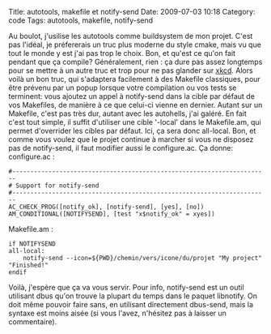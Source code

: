 Title: autotools, makefile et notify-send
Date: 2009-07-03 10:18
Category: code
Tags: autotools, makefile, notify-send

Au boulot, j'usilise les autotools comme buildsystem de mon projet.
C'est pas l'idéal, je préfererais un truc plus moderne du style
cmake, mais vu que tout le monde y est j'ai pas trop le choix. Bon,
et qu'est ce qu'on fait pendant que ça compile? Généralement, rien
: ça dure pas assez longtemps pour se mettre à un autre truc et
trop pour ne pas glander sur
[xkcd](http://imgs.xkcd.com/comics/compiling.png). Alors voilà un
bon truc, qui s'adaptera facilement à des Makefile classiques, pour
être prévenu par un popup lorsque votre compilation ou vos tests se
terminent: vous ajoutez un appel à notify-send dans la cible par
défaut de vos Makefiles, de manière à ce que celui-ci vienne en
dernier. Autant sur un Makefile, c'est pas très dur, autant avec
les autohells, j'ai galéré. En fait c'est tout simple, il suffit
d'utiliser une cible '-local' dans le Makefile.am, qui permet
d'overrider les cibles par défaut. Ici, ça sera donc all-local.
Bon, et comme vous voulez que le projet continue à marcher si vous
ne disposez pas de notify-send, il faut modifier aussi le
configure.ac. Ça donne: configure.ac :

    #-----------------------------------------------------------------------
    # Support for notify-send
    #-----------------------------------------------------------------------
    AC_CHECK_PROG([notify_ok], [notify-send], [yes], [no])
    AM_CONDITIONAL([NOTIFYSEND], [test "x$notify_ok" = xyes])

Makefile.am :

    if NOTIFYSEND
    all-local:
        notify-send --icon=${PWD}/chemin/vers/icone/du/projet "My project" "Finished!"
    endif

Voilà, j'espère que ça va vous servir. Pour info, notify-send est
un outil utilisant dbus qu'on trouve la plupart du temps dans le
paquet libnotify. On doit même pouvoir faire sans, en utilisant
directement dbus-send, mais la syntaxe est moins aisée (si vous
l'avez, n'hésitez pas à laisser un commentaire).



